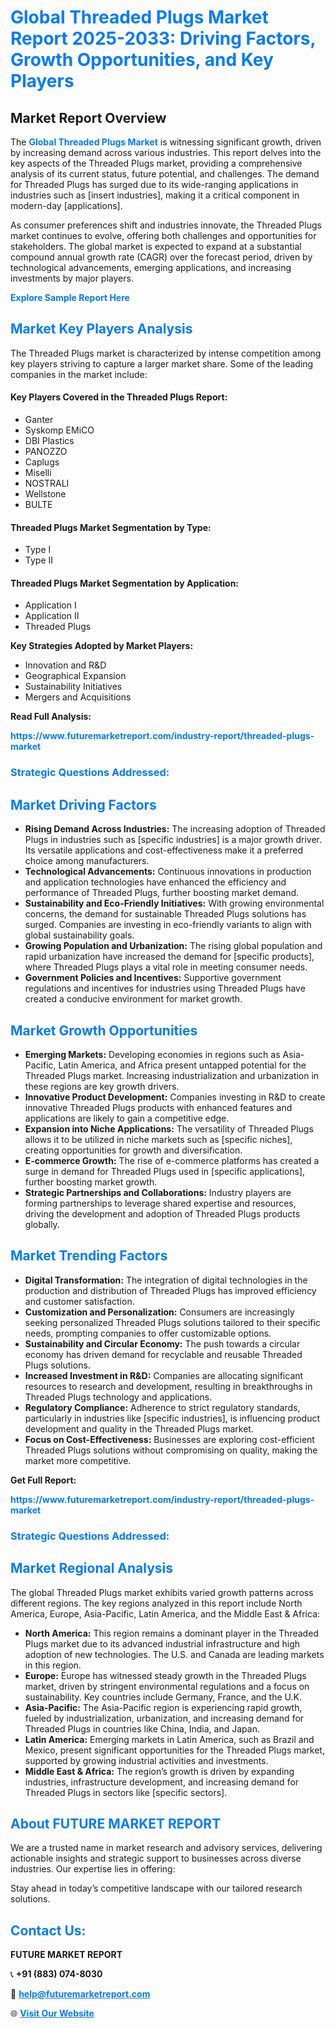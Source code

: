 <h1 style="color: #007BFF;">Global Threaded Plugs Market Report 2025-2033: Driving Factors, Growth Opportunities, and Key Players</h1>

<section id="overview">
<h2>Market Report Overview</h2>
<p>The <a href="https://www.futuremarketreport.com/industry-report/threaded-plugs-market" style="color: #007BFF; text-decoration: none;"><strong>Global Threaded Plugs Market</strong></a> is witnessing significant growth, driven by increasing demand across various industries. This report delves into the key aspects of the Threaded Plugs market, providing a comprehensive analysis of its current status, future potential, and challenges. The demand for Threaded Plugs has surged due to its wide-ranging applications in industries such as [insert industries], making it a critical component in modern-day [applications].</p>
<p>As consumer preferences shift and industries innovate, the Threaded Plugs market continues to evolve, offering both challenges and opportunities for stakeholders. The global market is expected to expand at a substantial compound annual growth rate (CAGR) over the forecast period, driven by technological advancements, emerging applications, and increasing investments by major players.</p>
</section>

<section id="overview">
<p><a href="https://www.futuremarketreport.com/request-sample/reportId=112339" style="color: #007BFF; text-decoration: none;"><strong>Explore Sample Report Here</strong></a></p>
</section>

<section id="key-players">
<h2 style="color: #007BFF;">Market Key Players Analysis</h2>
<p>The Threaded Plugs market is characterized by intense competition among key players striving to capture a larger market share. Some of the leading companies in the market include:</p>
<h4>Key Players Covered in the Threaded Plugs Report:</h4>
<ul><li>Ganter</li><li>Syskomp EMiCO</li><li>DBI Plastics</li><li>PANOZZO</li><li>Caplugs</li><li>Miselli</li><li>NOSTRALI</li><li>Wellstone</li><li>BULTE</li></ul>
<h4>Threaded Plugs Market Segmentation by Type:</h4>
<ul><li>Type I</li><li>Type II</li></ul>

<h4>Threaded Plugs Market Segmentation by Application:</h4>
<ul><li>Application I</li><li>Application II</li><li>Threaded Plugs</li></ul>
<p><strong>Key Strategies Adopted by Market Players:</strong></p>
<ul>
<li>Innovation and R&D</li>
<li>Geographical Expansion</li>
<li>Sustainability Initiatives</li>
<li>Mergers and Acquisitions</li>
</ul>
</section>

<section>
<p><strong>Read Full Analysis: </strong></p><a href="https://www.futuremarketreport.com/industry-report/threaded-plugs-market" style="color: #007BFF; text-decoration: none;"><strong>https://www.futuremarketreport.com/industry-report/threaded-plugs-market</strong></a>
<h3 style="color: #007BFF;">Strategic Questions Addressed:</h3>
</section>

<section id="driving-factors">
<h2 style="color: #007BFF;">Market Driving Factors</h2>
<ul>
<li><strong>Rising Demand Across Industries:</strong> The increasing adoption of Threaded Plugs in industries such as [specific industries] is a major growth driver. Its versatile applications and cost-effectiveness make it a preferred choice among manufacturers.</li>
<li><strong>Technological Advancements:</strong> Continuous innovations in production and application technologies have enhanced the efficiency and performance of Threaded Plugs, further boosting market demand.</li>
<li><strong>Sustainability and Eco-Friendly Initiatives:</strong> With growing environmental concerns, the demand for sustainable Threaded Plugs solutions has surged. Companies are investing in eco-friendly variants to align with global sustainability goals.</li>
<li><strong>Growing Population and Urbanization:</strong> The rising global population and rapid urbanization have increased the demand for [specific products], where Threaded Plugs plays a vital role in meeting consumer needs.</li>
<li><strong>Government Policies and Incentives:</strong> Supportive government regulations and incentives for industries using Threaded Plugs have created a conducive environment for market growth.</li>
</ul>
</section>

<section id="growth-opportunities">
<h2 style="color: #007BFF;">Market Growth Opportunities</h2>
<ul>
<li><strong>Emerging Markets:</strong> Developing economies in regions such as Asia-Pacific, Latin America, and Africa present untapped potential for the Threaded Plugs market. Increasing industrialization and urbanization in these regions are key growth drivers.</li>
<li><strong>Innovative Product Development:</strong> Companies investing in R&D to create innovative Threaded Plugs products with enhanced features and applications are likely to gain a competitive edge.</li>
<li><strong>Expansion into Niche Applications:</strong> The versatility of Threaded Plugs allows it to be utilized in niche markets such as [specific niches], creating opportunities for growth and diversification.</li>
<li><strong>E-commerce Growth:</strong> The rise of e-commerce platforms has created a surge in demand for Threaded Plugs used in [specific applications], further boosting market growth.</li>
<li><strong>Strategic Partnerships and Collaborations:</strong> Industry players are forming partnerships to leverage shared expertise and resources, driving the development and adoption of Threaded Plugs products globally.</li>
</ul>
</section>

<section id="trending-factors">
<h2 style="color: #007BFF;">Market Trending Factors</h2>
<ul>
<li><strong>Digital Transformation:</strong> The integration of digital technologies in the production and distribution of Threaded Plugs has improved efficiency and customer satisfaction.</li>
<li><strong>Customization and Personalization:</strong> Consumers are increasingly seeking personalized Threaded Plugs solutions tailored to their specific needs, prompting companies to offer customizable options.</li>
<li><strong>Sustainability and Circular Economy:</strong> The push towards a circular economy has driven demand for recyclable and reusable Threaded Plugs solutions.</li>
<li><strong>Increased Investment in R&D:</strong> Companies are allocating significant resources to research and development, resulting in breakthroughs in Threaded Plugs technology and applications.</li>
<li><strong>Regulatory Compliance:</strong> Adherence to strict regulatory standards, particularly in industries like [specific industries], is influencing product development and quality in the Threaded Plugs market.</li>
<li><strong>Focus on Cost-Effectiveness:</strong> Businesses are exploring cost-efficient Threaded Plugs solutions without compromising on quality, making the market more competitive.</li>
</ul>
</section>

<section>
<p><strong>Get Full Report: </strong></p><a href="https://www.futuremarketreport.com/industry-report/threaded-plugs-market" style="color: #007BFF; text-decoration: none;"><strong>https://www.futuremarketreport.com/industry-report/threaded-plugs-market</strong></a>
<h3 style="color: #007BFF;">Strategic Questions Addressed:</h3>
</section>


<section id="regional-analysis">
<h2 style="color: #007BFF;">Market Regional Analysis</h2>
<p>The global Threaded Plugs market exhibits varied growth patterns across different regions. The key regions analyzed in this report include North America, Europe, Asia-Pacific, Latin America, and the Middle East & Africa:</p>
<ul>
<li><strong>North America:</strong> This region remains a dominant player in the Threaded Plugs market due to its advanced industrial infrastructure and high adoption of new technologies. The U.S. and Canada are leading markets in this region.</li>
<li><strong>Europe:</strong> Europe has witnessed steady growth in the Threaded Plugs market, driven by stringent environmental regulations and a focus on sustainability. Key countries include Germany, France, and the U.K.</li>
<li><strong>Asia-Pacific:</strong> The Asia-Pacific region is experiencing rapid growth, fueled by industrialization, urbanization, and increasing demand for Threaded Plugs in countries like China, India, and Japan.</li>
<li><strong>Latin America:</strong> Emerging markets in Latin America, such as Brazil and Mexico, present significant opportunities for the Threaded Plugs market, supported by growing industrial activities and investments.</li>
<li><strong>Middle East & Africa:</strong> The region’s growth is driven by expanding industries, infrastructure development, and increasing demand for Threaded Plugs in sectors like [specific sectors].</li>
</ul>
</section>

<footer>
<h2 style="color: #007BFF;">About FUTURE MARKET REPORT</h2>
<p>We are a trusted name in market research and advisory services, delivering actionable insights and strategic support to businesses across diverse industries. Our expertise lies in offering:</p>

<p>Stay ahead in today’s competitive landscape with our tailored research solutions.</p>

<h2 style="color: #007BFF;">Contact Us:</h2>
<p><strong>FUTURE MARKET REPORT</strong></p>
<p>📞 <strong>+91 (883) 074-8030</strong></p>
<p>📧 <strong><a href="mailto:help@futuremarketreport.com" style="color: #007BFF;">help@futuremarketreport.com</a></strong></p>
<p>🌐 <strong><a href="https://www.futuremarketreport.com/" style="color: #007BFF;">Visit Our Website</a></strong></p>
</footer>